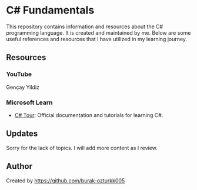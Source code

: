 # C# Fundamentals

This repository contains information and resources about the C# programming language. It is created and maintained by me. Below are some useful references and resources that I have utilized in my learning journey.

## Resources

### YouTube
Gençay Yildiz

### Microsoft Learn
- [C# Tour](https://learn.microsoft.com/en-us/dotnet/csharp/tour-of-csharp/): Official documentation and tutorials for learning C#.

## Updates
Sorry for the lack of topics. I will add more content as I review.

## Author
Created by https://github.com/burak-ozturkk005
